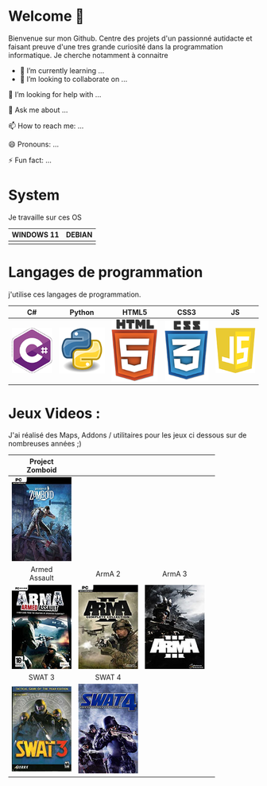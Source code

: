 # Welcome 👋

Bienvenue sur mon Github. Centre des projets d'un passionné autidacte et faisant preuve d'une tres grande curiosité dans la programmation informatique.
Je cherche notamment à connaitre

* 🌱 I’m currently learning ...
* 👯 I’m looking to collaborate on ...

🤔 I’m looking for help with ...

💬 Ask me about ...

📫 How to reach me: ...

😄 Pronouns: ...

⚡ Fun fact: ...

# System

Je travaille sur ces OS


| WINDOWS 11 | DEBIAN |
| ---------- | ------ |
|            |        |

# Langages de programmation

j'utilise ces langages de programmation.

| C#                         | Python                    | HTML5                                                                                                                  | CSS3                                                                                                                   | JS                                                                                                                     |
| -------------------------- | ------------------------- | ---------------------------------------------------------------------------------------------------------------------- | ---------------------------------------------------------------------------------------------------------------------- | ---------------------------------------------------------------------------------------------------------------------- |
| ![C-Sharp](image/csharp.png) | ![python](image/python.png) | ![HTML5](image/html5.png)  | ![CSS3](image/css3.png)  | ![JS](image/js.png)  |

# Jeux Videos :

J'ai réalisé des Maps, Addons / utilitaires pour les jeux ci dessous sur de nombreuses années ;)

|      Project<br />Zomboid      |                          |                        |  |
| :----------------------------: | :----------------------: | :---------------------: | - |
| ![Project Zomboid](image/pz.jpg) |                          |                        |  |
|       Armed<br />Assault       |          ArmA 2          |         ArmA 3         |  |
|     ![Arma](image/arma.jpg)     | ![Arma2](image/arma2.jpg) | ![Arma3](image/arma3.jpg) |  |
|             SWAT 3             |          SWAT 4          |                        |  |
|    ![SWAT 3](image/swat3.jpg)    | ![SWAT 4](image/swat4.jpg) |                        |  |

